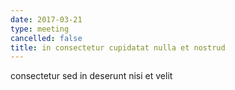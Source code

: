 ```yaml
---
date: 2017-03-21
type: meeting
cancelled: false
title: in consectetur cupidatat nulla et nostrud
---
```

consectetur sed in deserunt nisi et velit